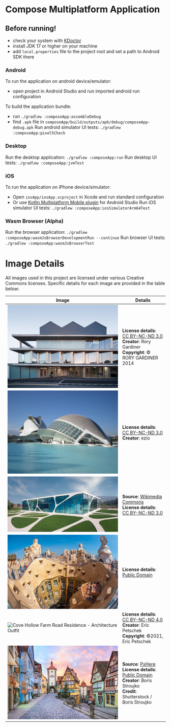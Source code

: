 # Compose Multiplatform Application

## Before running!
 - check your system with [KDoctor](https://github.com/Kotlin/kdoctor)
 - install JDK 17 or higher on your machine
 - add `local.properties` file to the project root and set a path to Android SDK there

### Android
To run the application on android device/emulator:  
 - open project in Android Studio and run imported android run configuration

To build the application bundle:
 - run `./gradlew :composeApp:assembleDebug`
 - find `.apk` file in `composeApp/build/outputs/apk/debug/composeApp-debug.apk`
Run android simulator UI tests: `./gradlew :composeApp:pixel5Check`

### Desktop
Run the desktop application: `./gradlew :composeApp:run`
Run desktop UI tests: `./gradlew :composeApp:jvmTest`

### iOS
To run the application on iPhone device/simulator:
 - Open `iosApp/iosApp.xcproject` in Xcode and run standard configuration
 - Or use [Kotlin Multiplatform Mobile plugin](https://plugins.jetbrains.com/plugin/14936-kotlin-multiplatform-mobile) for Android Studio
Run iOS simulator UI tests: `./gradlew :composeApp:iosSimulatorArm64Test`

### Wasm Browser (Alpha)
Run the browser application: `./gradlew :composeApp:wasmJsBrowserDevelopmentRun --continue`
Run browser UI tests: `./gradlew :composeApp:wasmJsBrowserTest`

# Image Details

All images used in this project are licensed under various Creative Commons licenses. Specific 
details for each image are provided in the table below:

| **Image** | **Details** |
| --- | --- |
| ![Pitched-roof pavilion sits on top of a London office building](/composeApp/src/commonMain/composeResources/drawable/img_01.png) | **License details**: [CC BY-NC-ND 3.0](http://creativecommons.org/licenses/by-nc-nd/3.0/)<br>**Creator**: Rory Gardiner<br>**Copyright**: © RORY GARDINER 2014 |
| ![Alien's architecture](/composeApp/src/commonMain/composeResources/drawable/img_02.png) | **License details**: [CC BY-NC-ND 3.0](http://creativecommons.org/licenses/by-nc-nd/3.0/)<br>**Creator**: ezio |
| ![Leonardo Glass Cube - Corporate architecture](/composeApp/src/commonMain/composeResources/drawable/img_03.png) | **Source**: [Wikimedia Commons](https://commons.wikimedia.org/wiki/File:Leonardo_Glass_Cube_-_Corporate_architecture.jpg)<br>**License details**: [CC BY-NC-ND 3.0](http://creativecommons.org/licenses/by-nc-nd/3.0/) |
| ![Fish-eye lens architectural photography of concrete building](/composeApp/src/commonMain/composeResources/drawable/img_04.png) | **License details**: [Public Domain](https://creativecommons.org/licenses/publicdomain/) |
| ![Cove Hollow Farm Road Residence - Architecture Outfit](/composeApp/src/commonMain/composeResources/drawable/img_05.png) | **License details**: [CC BY-NC-ND 4.0](http://creativecommons.org/licenses/by-nc-nd/4.0/)<br>**Creator**: Eric Petschek<br>**Copyright**: ©2021, Eric Petschek |
| ![Colorful historic European city at dawn](/composeApp/src/commonMain/composeResources/drawable/img_06.png) | **Source**: [PxHere](https://pxhere.com/en/photo/1592361)<br>**License details**: [Public Domain](https://creativecommons.org/licenses/publicdomain/)<br>**Creator**: Boris Stroujko<br>**Credit**: Shutterstock / Boris Stroujko |
